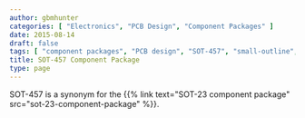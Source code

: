 ```yaml
---
author: gbmhunter
categories: [ "Electronics", "PCB Design", "Component Packages" ]
date: 2015-08-14
draft: false
tags: [ "component packages", "PCB design", "SOT-457", "small-outline", "transistor", "SOT-23" ]
title: SOT-457 Component Package
type: page
---
```


SOT-457 is a synonym for the {{% link text="SOT-23 component package" src="sot-23-component-package" %}}.

